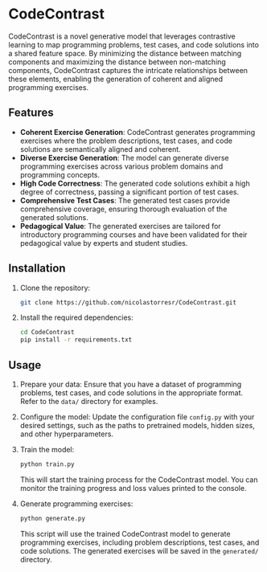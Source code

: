 # CodeContrast

CodeContrast is a novel generative model that leverages contrastive learning to map programming problems, test cases, and code solutions into a shared feature space. By minimizing the distance between matching components and maximizing the distance between non-matching components, CodeContrast captures the intricate relationships between these elements, enabling the generation of coherent and aligned programming exercises.

## Features

- **Coherent Exercise Generation**: CodeContrast generates programming exercises where the problem descriptions, test cases, and code solutions are semantically aligned and coherent.
- **Diverse Exercise Generation**: The model can generate diverse programming exercises across various problem domains and programming concepts.
- **High Code Correctness**: The generated code solutions exhibit a high degree of correctness, passing a significant portion of test cases.
- **Comprehensive Test Cases**: The generated test cases provide comprehensive coverage, ensuring thorough evaluation of the generated solutions.
- **Pedagogical Value**: The generated exercises are tailored for introductory programming courses and have been validated for their pedagogical value by experts and student studies.

## Installation

1. Clone the repository:

   ```bash
   git clone https://github.com/nicolastorresr/CodeContrast.git
   ```

2. Install the required dependencies:

   ```bash
   cd CodeContrast
   pip install -r requirements.txt
   ```

## Usage

1. Prepare your data: Ensure that you have a dataset of programming problems, test cases, and code solutions in the appropriate format. Refer to the `data/` directory for examples.

2. Configure the model: Update the configuration file `config.py` with your desired settings, such as the paths to pretrained models, hidden sizes, and other hyperparameters.

3. Train the model:

   ```bash
   python train.py
   ```

   This will start the training process for the CodeContrast model. You can monitor the training progress and loss values printed to the console.

4. Generate programming exercises:

   ```bash
   python generate.py
   ```

   This script will use the trained CodeContrast model to generate programming exercises, including problem descriptions, test cases, and code solutions. The generated exercises will be saved in the `generated/` directory.
